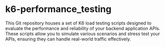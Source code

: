 # k6-performance_testing
This Git repository houses a set of K6 load testing scripts designed to evaluate the performance and reliability of your backend application APIs. These scripts allow you to simulate various scenarios and stress test your APIs, ensuring they can handle real-world traffic effectively.
